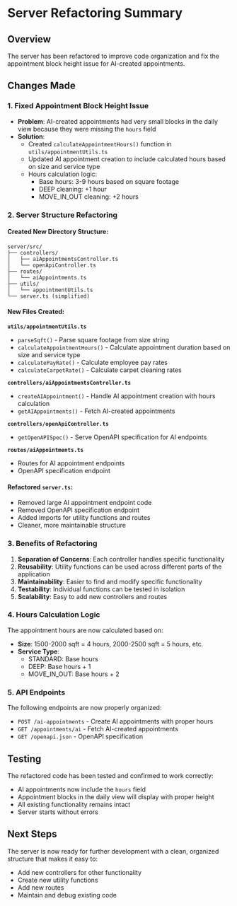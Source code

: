 # Server Refactoring Summary

## Overview
The server has been refactored to improve code organization and fix the appointment block height issue for AI-created appointments.

## Changes Made

### 1. Fixed Appointment Block Height Issue
- **Problem**: AI-created appointments had very small blocks in the daily view because they were missing the `hours` field
- **Solution**: 
  - Created `calculateAppointmentHours()` function in `utils/appointmentUtils.ts`
  - Updated AI appointment creation to include calculated hours based on size and service type
  - Hours calculation logic:
    - Base hours: 3-9 hours based on square footage
    - DEEP cleaning: +1 hour
    - MOVE_IN_OUT cleaning: +2 hours

### 2. Server Structure Refactoring

#### Created New Directory Structure:
```
server/src/
├── controllers/
│   ├── aiAppointmentsController.ts
│   └── openApiController.ts
├── routes/
│   └── aiAppointments.ts
├── utils/
│   └── appointmentUtils.ts
└── server.ts (simplified)
```

#### New Files Created:

**`utils/appointmentUtils.ts`**
- `parseSqft()` - Parse square footage from size string
- `calculateAppointmentHours()` - Calculate appointment duration based on size and service type
- `calculatePayRate()` - Calculate employee pay rates
- `calculateCarpetRate()` - Calculate carpet cleaning rates

**`controllers/aiAppointmentsController.ts`**
- `createAIAppointment()` - Handle AI appointment creation with hours calculation
- `getAIAppointments()` - Fetch AI-created appointments

**`controllers/openApiController.ts`**
- `getOpenAPISpec()` - Serve OpenAPI specification for AI endpoints

**`routes/aiAppointments.ts`**
- Routes for AI appointment endpoints
- OpenAPI specification endpoint

#### Refactored `server.ts`:
- Removed large AI appointment endpoint code
- Removed OpenAPI specification endpoint
- Added imports for utility functions and routes
- Cleaner, more maintainable structure

### 3. Benefits of Refactoring

1. **Separation of Concerns**: Each controller handles specific functionality
2. **Reusability**: Utility functions can be used across different parts of the application
3. **Maintainability**: Easier to find and modify specific functionality
4. **Testability**: Individual functions can be tested in isolation
5. **Scalability**: Easy to add new controllers and routes

### 4. Hours Calculation Logic

The appointment hours are now calculated based on:
- **Size**: 1500-2000 sqft = 4 hours, 2000-2500 sqft = 5 hours, etc.
- **Service Type**: 
  - STANDARD: Base hours
  - DEEP: Base hours + 1
  - MOVE_IN_OUT: Base hours + 2

### 5. API Endpoints

The following endpoints are now properly organized:
- `POST /ai-appointments` - Create AI appointments with proper hours
- `GET /appointments/ai` - Fetch AI-created appointments
- `GET /openapi.json` - OpenAPI specification

## Testing

The refactored code has been tested and confirmed to work correctly:
- AI appointments now include the `hours` field
- Appointment blocks in the daily view will display with proper height
- All existing functionality remains intact
- Server starts without errors

## Next Steps

The server is now ready for further development with a clean, organized structure that makes it easy to:
- Add new controllers for other functionality
- Create new utility functions
- Add new routes
- Maintain and debug existing code
